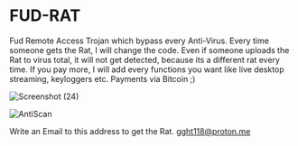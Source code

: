 # FUD-RAT
Fud Remote Access Trojan which bypass every Anti-Virus. Every time someone gets the Rat, I will change the code.
Even if someone uploads the Rat to virus total, it will not get detected, because its a different rat every time. 
If you pay more, I will add every functions you want like live desktop streaming, keyloggers etc.
Payments via Bitcoin ;)

![Screenshot (24)](https://user-images.githubusercontent.com/124307301/216442996-001436c4-12ca-4f70-8578-bf88e6c4fd9b.png)

![AntiScan](https://user-images.githubusercontent.com/124307301/216443320-d0645245-63f5-4e3a-9d26-e0a7cf8c0d62.png)


Write an Email to this address to get the Rat. gght118@proton.me
